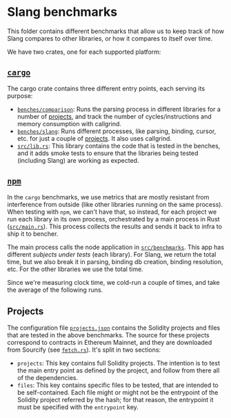 # Slang benchmarks

This folder contains different benchmarks that allow us to keep track of how Slang compares to other libraries, or how it compares to itself over time.

We have two crates, one for each supported platform:

## [`cargo`](./cargo/)

The cargo crate contains three different entry points, each serving its purpose:

- [`benches/comparison`](./cargo/benches/comparison/main.rs): Runs the parsing process in different libraries for a number of [projects], and track the number of cycles/instructions and memory consumption with callgrind.
- [`benches/slang`](./cargo/benches/slang/main.rs): Runs different processes, like parsing, binding, cursor, etc. for just a couple of [projects]. It also uses callgrind.
- [`src/lib.rs`](./cargo/src/lib.rs): This library contains the code that is tested in the benches, and it adds smoke tests to ensure that the libraries being tested (including Slang) are working as expected.

[projects]: #projects

## [`npm`](./npm/)

In the `cargo` benchmarks, we use metrics that are mostly resistant from interference from outside (like other libraries running on the same process). When testing with `npm`, we can't have that, so instead, for each project we run each library in its own process, orchestrated by a main process in Rust ([`src/main.rs`](./npm/src/main.rs)). This process collects the results and sends it back to infra to ship it to bencher.

The main process calls the node application in [`src/benchmarks`](./npm/src/benchmarks/main.mts). This app has different _subjects under tests_ (each library). For Slang, we return the total time, but we also break it in parsing, binding db creation, binding resolution, etc. For the other libraries we use the total time.

Since we're measuring clock time, we cold-run a couple of times, and take the average of the following runs.

## Projects

The configuration file [`projects.json`](./projects.json) contains the Solidity projects and files that are tested in the above benchmarks. The source for these projects correspond to contracts in Ethereum Mainnet, and they are downloaded from Sourcify (see [`fetch.rs`](./utils/src/fetch.rs)). It's split in two sections:

- `projects`: This key contains full Solidity projects. The intention is to test the main entry point as defined by the project, and follow from there all of the dependencies.
- `files`: This key contains specific files to be tested, that are intended to be self-contained. Each file might or might not be the entrypoint of the Solidity project referred by the hash; for that reason, the entrypoint it must be specified with the `entrypoint` key.
